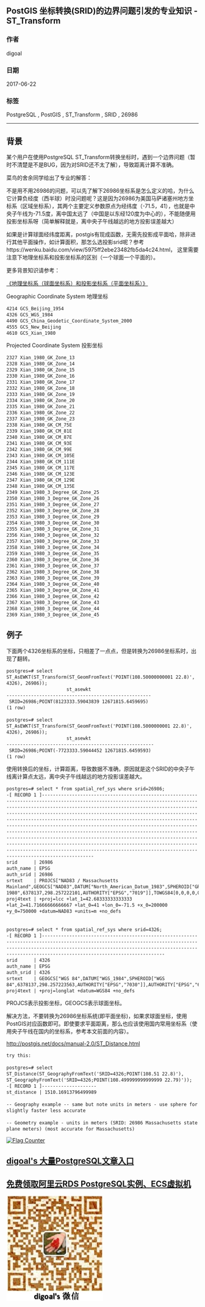 ## PostGIS 坐标转换(SRID)的边界问题引发的专业知识 - ST_Transform  
              
### 作者              
digoal              
              
### 日期              
2017-06-22             
              
### 标签              
PostgreSQL , PostGIS , ST_Transform , SRID , 26986      
              
----              
              
## 背景          
某个用户在使用PostgreSQL ST_Transform转换坐标时，遇到一个边界问题（暂时不清楚是不是BUG，因为对SRID还不太了解），导致距离计算不准确。  
  
菜鸟的舍余同学给出了专业的解答：  
  
不是用不用26986的问题，可以先了解下26986坐标系是怎么定义的哈，为什么它计算负经度（西半球）时没问题呢？这是因为26986为美国马萨诸塞州地方坐标系（区域坐标系），其两个主要定义参数原点为经纬度（-71.5，41），也就是中央子午线为-71.5度，离中国太远了（中国是以东经120度为中心的），不能随便用投影坐标系呀（简单解释就是，离中央子午线越远的地方投影误差越大）   
  
如果是计算球面经纬度距离，postgis有现成函数，无需先投影成平面哈，除非进行其他平面操作，如计算面积，那怎么选投影srid呢？参考https://wenku.baidu.com/view/5975ff2ebe23482fb5da4c24.html， 这里需要注意下地理坐标系和投影坐标系的区别（一个球面一个平面的）。   
    
更多背景知识请参考：   
  
[《地理坐标系（球面坐标系）和投影坐标系（平面坐标系）》](../201709/20170911_01.md)    
    
Geographic Coordinate System 地理坐标   
  
```
4214 GCS_Beijing_1954  
4326 GCS_WGS_1984   
4490 GCS_China_Geodetic_Coordinate_System_2000  
4555 GCS_New_Beijing  
4610 GCS_Xian_1980  
```
  
Projected Coordinate System 投影坐标   
  
```
2327 Xian_1980_GK_Zone_13 
2328 Xian_1980_GK_Zone_14 
2329 Xian_1980_GK_Zone_15 
2330 Xian_1980_GK_Zone_16 
2331 Xian_1980_GK_Zone_17 
2332 Xian_1980_GK_Zone_18 
2333 Xian_1980_GK_Zone_19 
2334 Xian_1980_GK_Zone_20 
2335 Xian_1980_GK_Zone_21
2336 Xian_1980_GK_Zone_22 
2337 Xian_1980_GK_Zone_23 
2338 Xian_1980_GK_CM_75E 
2339 Xian_1980_GK_CM_81E 
2340 Xian_1980_GK_CM_87E 
2341 Xian_1980_GK_CM_93E 
2342 Xian_1980_GK_CM_99E 
2343 Xian_1980_GK_CM_105E 
2344 Xian_1980_GK_CM_111E 
2345 Xian_1980_GK_CM_117E 
2346 Xian_1980_GK_CM_123E 
2347 Xian_1980_GK_CM_129E 
2348 Xian_1980_GK_CM_135E  
2349 Xian_1980_3_Degree_GK_Zone_25 
2350 Xian_1980_3_Degree_GK_Zone_26 
2351 Xian_1980_3_Degree_GK_Zone_27 
2352 Xian_1980_3_Degree_GK_Zone_28 
2353 Xian_1980_3_Degree_GK_Zone_29 
2354 Xian_1980_3_Degree_GK_Zone_30 
2355 Xian_1980_3_Degree_GK_Zone_31 
2356 Xian_1980_3_Degree_GK_Zone_32 
2357 Xian_1980_3_Degree_GK_Zone_33 
2358 Xian_1980_3_Degree_GK_Zone_34 
2359 Xian_1980_3_Degree_GK_Zone_35 
2360 Xian_1980_3_Degree_GK_Zone_36 
2361 Xian_1980_3_Degree_GK_Zone_37 
2362 Xian_1980_3_Degree_GK_Zone_38 
2363 Xian_1980_3_Degree_GK_Zone_39 
2364 Xian_1980_3_Degree_GK_Zone_40 
2365 Xian_1980_3_Degree_GK_Zone_41 
2366 Xian_1980_3_Degree_GK_Zone_42 
2367 Xian_1980_3_Degree_GK_Zone_43 
2368 Xian_1980_3_Degree_GK_Zone_44 
2369 Xian_1980_3_Degree_GK_Zone_45
```
  
## 例子  
下面两个4326坐标系的坐标，只相差了一点点，但是转换为26986坐标系时，出现了翻转。  
  
```  
postgres=# select ST_AsEWKT(ST_Transform(ST_GeomFromText('POINT(108.50000000001 22.8)', 4326), 26986));  
                      st_asewkt                        
-----------------------------------------------------  
 SRID=26986;POINT(8123333.59043839 12671815.6459695)  
(1 row)  
  
postgres=# select ST_AsEWKT(ST_Transform(ST_GeomFromText('POINT(108.5000000001 22.8)', 4326), 26986));  
                      st_asewkt                         
------------------------------------------------------  
 SRID=26986;POINT(-7723333.59044452 12671815.6459593)  
(1 row)  
```  
  
使用转换后的坐标，计算距离，导致数据不准确，原因就是这个SRID的中央子午线离计算点太远，离中央子午线越远的地方投影误差越大。  
  
```
postgres=# select * from spatial_ref_sys where srid=26986;
-[ RECORD 1 ]-----------------------------------------------------------------------------------------------------------------------------------------------------------------------------------------------------------------------------------------------------------------------------------------------------------------------------------------------------------------------------------------------------------------------------------------------------------------------------------------------------------------------------------------------------------------------------------------------------------------------------------------------------------------------------------------------------------------------------------------------
srid      | 26986
auth_name | EPSG
auth_srid | 26986
srtext    | PROJCS["NAD83 / Massachusetts Mainland",GEOGCS["NAD83",DATUM["North_American_Datum_1983",SPHEROID["GRS 1980",6378137,298.257222101,AUTHORITY["EPSG","7019"]],TOWGS84[0,0,0,0,0,0,0],AUTHORITY["EPSG","6269"]],PRIMEM["Greenwich",0,AUTHORITY["EPSG","8901"]],UNIT["degree",0.0174532925199433,AUTHORITY["EPSG","9122"]],AUTHORITY["EPSG","4269"]],PROJECTION["Lambert_Conformal_Conic_2SP"],PARAMETER["standard_parallel_1",42.68333333333333],PARAMETER["standard_parallel_2",41.71666666666667],PARAMETER["latitude_of_origin",41],PARAMETER["central_meridian",-71.5],PARAMETER["false_easting",200000],PARAMETER["false_northing",750000],UNIT["metre",1,AUTHORITY["EPSG","9001"]],AXIS["X",EAST],AXIS["Y",NORTH],AUTHORITY["EPSG","26986"]]
proj4text | +proj=lcc +lat_1=42.68333333333333 +lat_2=41.71666666666667 +lat_0=41 +lon_0=-71.5 +x_0=200000 +y_0=750000 +datum=NAD83 +units=m +no_defs 


postgres=# select * from spatial_ref_sys where srid=4326;
-[ RECORD 1 ]---------------------------------------------------------------------------------------------------------------------------------------------------------------------------------------------------------------------------------------------------------------
srid      | 4326
auth_name | EPSG
auth_srid | 4326
srtext    | GEOGCS["WGS 84",DATUM["WGS_1984",SPHEROID["WGS 84",6378137,298.257223563,AUTHORITY["EPSG","7030"]],AUTHORITY["EPSG","6326"]],PRIMEM["Greenwich",0,AUTHORITY["EPSG","8901"]],UNIT["degree",0.0174532925199433,AUTHORITY["EPSG","9122"]],AUTHORITY["EPSG","4326"]]
proj4text | +proj=longlat +datum=WGS84 +no_defs 
```
  
PROJCS表示投影坐标，GEOGCS表示球面坐标。  
  
解决方法，不要转换为26986坐标系统(即平面坐标)，如果求球面坐标，使用PostGIS对应函数即可。即使要求平面距离，那么也应该使用国内常用坐标系（使用央子午线在国内的坐标系，参考本文前面的内容）。    
  
http://postgis.net/docs/manual-2.0/ST_Distance.html  
  
```  
try this:  
  
postgres=# select ST_Distance(ST_GeographyFromText('SRID=4326;POINT(108.51 22.8)'), ST_GeographyFromText('SRID=4326;POINT(108.499999999999999 22.79)'));  
-[ RECORD 1 ]--------------------  
st_distance | 1510.16913796499989  
  
-- Geography example -- same but note units in meters - use sphere for slightly faster less accurate  
  
-- Geometry example - units in meters (SRID: 26986 Massachusetts state plane meters) (most accurate for Massachusetts)  
```  
    
  
<a rel="nofollow" href="http://info.flagcounter.com/h9V1"  ><img src="http://s03.flagcounter.com/count/h9V1/bg_FFFFFF/txt_000000/border_CCCCCC/columns_2/maxflags_12/viewers_0/labels_0/pageviews_0/flags_0/"  alt="Flag Counter"  border="0"  ></a>  
  
  
  
  
  
  
## [digoal's 大量PostgreSQL文章入口](https://github.com/digoal/blog/blob/master/README.md "22709685feb7cab07d30f30387f0a9ae")
  
  
## [免费领取阿里云RDS PostgreSQL实例、ECS虚拟机](https://free.aliyun.com/ "57258f76c37864c6e6d23383d05714ea")
  
  
![digoal's weixin](../pic/digoal_weixin.jpg "f7ad92eeba24523fd47a6e1a0e691b59")
  
